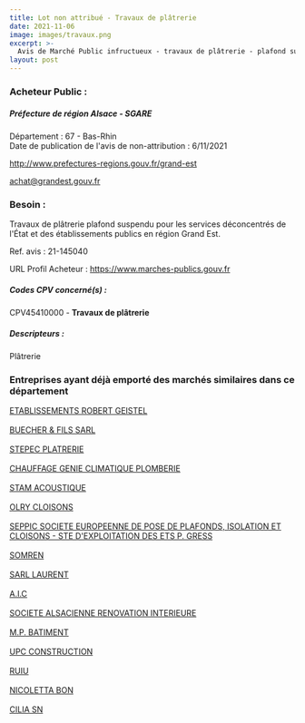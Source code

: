 ```yaml
---
title: Lot non attribué - Travaux de plâtrerie
date: 2021-11-06
image: images/travaux.png
excerpt: >-
  Avis de Marché Public infructueux - travaux de plâtrerie - plafond suspendu pour les services déconcentrés de l'état et des établissements publics en région grand est.
layout: post
---
```


### Acheteur Public :
##### Préfecture de région Alsace - SGARE
Département : 67 - Bas-Rhin<br/>
Date de publication de l'avis de non-attribution : 6/11/2021


http://www.prefectures-regions.gouv.fr/grand-est

achat@grandest.gouv.fr


### Besoin :

Travaux de plâtrerie plafond suspendu pour les services déconcentrés de l'État et des établissements publics en région Grand Est.

Ref. avis : 21-145040

URL Profil Acheteur : https://www.marches-publics.gouv.fr

##### Codes CPV concerné(s) :
CPV45410000 - **Travaux de plâtrerie** <br/>

##### Descripteurs :
Plâtrerie <br/>

### Entreprises ayant déjà emporté des marchés similaires dans ce département
<a href="/entreprise-544/siren-305062986">ETABLISSEMENTS ROBERT GEISTEL</a><br/><br/>
<a href="/entreprise-545/siren-308874973">BUECHER & FILS SARL</a><br/><br/>
<a href="/entreprise-545/siren-311441190">STEPEC PLATRERIE</a><br/><br/>
<a href="/entreprise-547/siren-331108803">CHAUFFAGE GENIE CLIMATIQUE PLOMBERIE</a><br/><br/>
<a href="/entreprise-553/siren-390867950">STAM ACOUSTIQUE</a><br/><br/>
<a href="/entreprise-554/siren-395101355">OLRY CLOISONS</a><br/><br/>
<a href="/entreprise-555/siren-399994151">SEPPIC SOCIETE EUROPEENNE DE POSE DE PLAFONDS, ISOLATION ET CLOISONS - STE D'EXPLOITATION DES ETS P. GRESS</a><br/><br/>
<a href="/entreprise-555/siren-402531818">SOMREN</a><br/><br/>
<a href="/entreprise-556/siren-404366957">SARL LAURENT</a><br/><br/>
<a href="/entreprise-558/siren-419032768">A.I.C</a><br/><br/>
<a href="/entreprise-563/siren-451884761">SOCIETE ALSACIENNE RENOVATION INTERIEURE</a><br/><br/>
<a href="/entreprise-563/siren-477814495">M.P. BATIMENT</a><br/><br/>
<a href="/entreprise-570/siren-523401123">UPC CONSTRUCTION</a><br/><br/>
<a href="/entreprise-571/siren-532199502">RUIU</a><br/><br/>
<a href="/entreprise-574/siren-735520231">NICOLETTA BON</a><br/><br/>
<a href="/entreprise-580/siren-831453931">CILIA SN</a><br/><br/>
